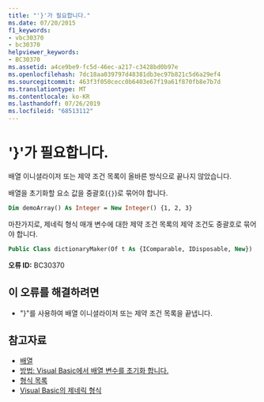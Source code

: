 ```yaml
---
title: "'}'가 필요합니다."
ms.date: 07/20/2015
f1_keywords:
- vbc30370
- bc30370
helpviewer_keywords:
- BC30370
ms.assetid: a4ce9be9-fc5d-46ec-a217-c3428bd0b97e
ms.openlocfilehash: 7dc18aa039797d48381db3ec97b821c5d6a29ef4
ms.sourcegitcommit: 463f3f050cecc0b6403e67f19a61f870fb8e7b7d
ms.translationtype: MT
ms.contentlocale: ko-KR
ms.lasthandoff: 07/26/2019
ms.locfileid: "68513112"
---
```

# <a name="-expected"></a>'}'가 필요합니다.
배열 이니셜라이저 또는 제약 조건 목록이 올바른 방식으로 끝나지 않았습니다.

배열을 초기화할 요소 값을 중괄호(`{}`)로 묶어야 합니다.

```vb
Dim demoArray() As Integer = New Integer() {1, 2, 3}
```

마찬가지로, 제네릭 형식 매개 변수에 대한 제약 조건 목록의 제약 조건도 중괄호로 묶어야 합니다.

```vb
Public Class dictionaryMaker(Of t As {IComparable, IDisposable, New})
```

**오류 ID:** BC30370

## <a name="to-correct-this-error"></a>이 오류를 해결하려면

- "}"를 사용하여 배열 이니셜라이저 또는 제약 조건 목록을 끝냅니다.

## <a name="see-also"></a>참고자료

- [배열](../../visual-basic/programming-guide/language-features/arrays/index.md)
- [방법: Visual Basic에서 배열 변수를 초기화 합니다.](../../visual-basic/programming-guide/language-features/arrays/how-to-initialize-an-array-variable.md)
- [형식 목록](../../visual-basic/language-reference/statements/type-list.md)
- [Visual Basic의 제네릭 형식](../../visual-basic/programming-guide/language-features/data-types/generic-types.md)
